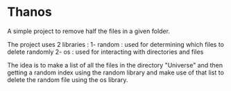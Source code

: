 # Thanos
A simple project to remove half the files in a given folder.

The project uses 2 libraries :
1- random : used for determining which files to delete randomly
2- os : used for interacting with directories and files

The idea is to make a list of all the files in the directory "Universe" and then getting a random index using the random library and make use of that list to delete the random file using the os library.
